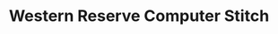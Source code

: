 ---
title: "Western Reserve Computer Stitch"
url: /cortland/western-reserve-computer-stitch/
shop: clothes
---